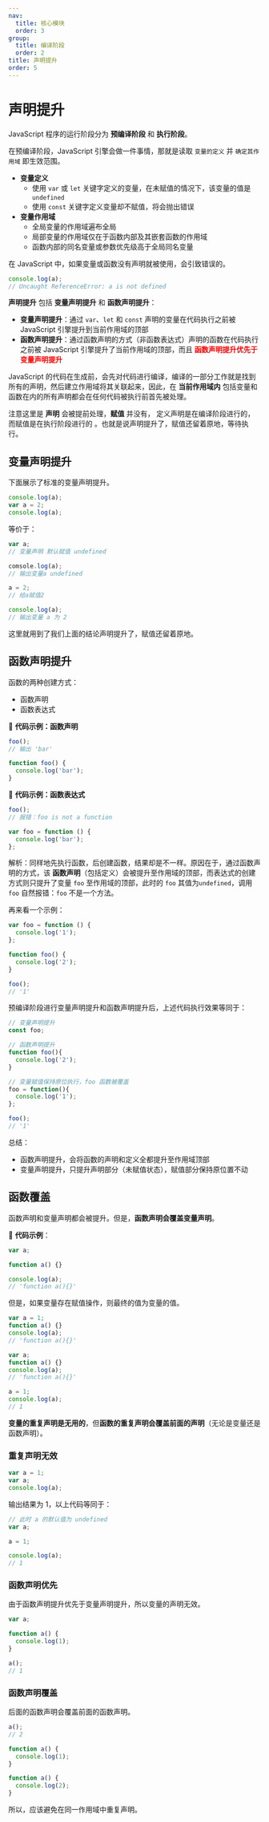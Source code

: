 ```yaml
---
nav:
  title: 核心模块
  order: 3
group:
  title: 编译阶段
  order: 2
title: 声明提升
order: 5
---
```


# 声明提升

JavaScript 程序的运行阶段分为 **预编译阶段** 和 **执行阶段**。

在预编译阶段，JavaScript 引擎会做一件事情，那就是读取 `变量的定义` 并 `确定其作用域` 即生效范围。

- **变量定义**
  - 使用 `var` 或 `let` 关键字定义的变量，在未赋值的情况下，该变量的值是 `undefined`
  - 使用 `const` 关键字定义变量却不赋值，将会抛出错误
- **变量作用域**
  - 全局变量的作用域遍布全局
  - 局部变量的作用域仅在于函数内部及其嵌套函数的作用域
  - 函数内部的同名变量或参数优先级高于全局同名变量

在 JavaScript 中，如果变量或函数没有声明就被使用，会引致错误的。

```js
console.log(a);
// Uncaught ReferenceError: a is not defined
```

**声明提升** 包括 **变量声明提升** 和 **函数声明提升**：

- **变量声明提升**：通过 `var`、`let` 和 `const` 声明的变量在代码执行之前被 JavaScript 引擎提升到当前作用域的顶部
- **函数声明提升**：通过函数声明的方式（非函数表达式）声明的函数在代码执行之前被 JavaScript 引擎提升了当前作用域的顶部，而且 <strong style="color:red;">函数声明提升优先于变量声明提升</strong>

JavaScript 的代码在生成前，会先对代码进行编译，编译的一部分工作就是找到所有的声明，然后建立作用域将其关联起来，因此，在 **当前作用域内** 包括变量和函数在内的所有声明都会在任何代码被执行前首先被处理。

注意这里是 **声明** 会被提前处理，**赋值** 并没有， 定义声明是在编译阶段进行的，而赋值是在执行阶段进行的 。也就是说声明提升了，赋值还留着原地，等待执行。

## 变量声明提升

下面展示了标准的变量声明提升。

```js
console.log(a);
var a = 2;
console.log(a);
```

等价于：

```js
var a;
// 变量声明 默认赋值 undefined

comsole.log(a);
// 输出变量a undefined

a = 2;
// 给a赋值2

console.log(a);
// 输出变量 a 为 2
```

这里就用到了我们上面的结论声明提升了，赋值还留着原地。

## 函数声明提升

函数的两种创建方式：

- 函数声明
- 函数表达式

🌰 **代码示例：函数声明**

```js
foo();
// 输出 'bar'

function foo() {
  console.log('bar');
}
```

🌰 **代码示例：函数表达式**

```js
foo();
// 报错：foo is not a function

var foo = function () {
  console.log('bar');
};
```

解析：同样地先执行函数，后创建函数，结果却是不一样。原因在于，通过函数声明的方式，该 **函数声明**（包括定义）会被提升至作用域的顶部，而表达式的创建方式则只提升了变量 `foo` 至作用域的顶部，此时的 `foo` 其值为`undefined`，调用 `foo` 自然报错：`foo` 不是一个方法。

再来看一个示例：

```js
var foo = function () {
  console.log('1');
};

function foo() {
  console.log('2');
}

foo();
// '1'
```

预编译阶段进行变量声明提升和函数声明提升后，上述代码执行效果等同于：

```js
// 变量声明提升
const foo;

// 函数声明提升
function foo(){
  console.log('2');
}

// 变量赋值保持原位执行，foo 函数被覆盖
foo = function(){
  console.log('1');
};

foo();
// '1'
```

总结：

- 函数声明提升，会将函数的声明和定义全都提升至作用域顶部
- 变量声明提升，只提升声明部分（未赋值状态），赋值部分保持原位置不动

## 函数覆盖

函数声明和变量声明都会被提升。但是，**函数声明会覆盖变量声明**。

🌰 **代码示例**：

```js
var a;

function a() {}

console.log(a);
// 'function a(){}'
```

但是，如果变量存在赋值操作，则最终的值为变量的值。

```js
var a = 1;
function a() {}
console.log(a);
// 'function a(){}'

var a;
function a() {}
console.log(a);
// 'function a(){}'

a = 1;
console.log(a);
// 1
```

**变量的重复声明是无用的**，但**函数的重复声明会覆盖前面的声明**（无论是变量还是函数声明）。

### 重复声明无效

```js
var a = 1;
var a;
console.log(a);
```

输出结果为 1，以上代码等同于：

```js
// 此时 a 的默认值为 undefined
var a;

a = 1;

console.log(a);
// 1
```

### 函数声明优先

由于函数声明提升优先于变量声明提升，所以变量的声明无效。

```js
var a;

function a() {
  console.log(1);
}

a();
// 1
```

### 函数声明覆盖

后面的函数声明会覆盖前面的函数声明。

```js
a();
// 2

function a() {
  console.log(1);
}

function a() {
  console.log(2);
}
```

所以，应该避免在同一作用域中重复声明。
